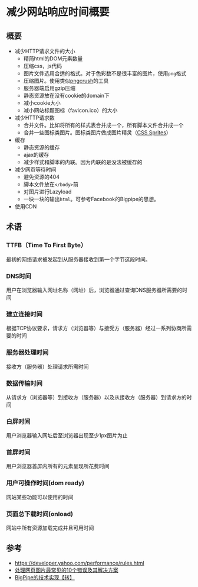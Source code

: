 # 减少网站响应时间概要
## 概要
* 减少HTTP请求文件的大小
	* 精简html的DOM元素数量
	* 压缩css，js代码
	* 图片文件选用合适的格式。对于色彩数不是很丰富的图片，使用`png`格式
    * 压缩图片。使用类似[pngcrush](http://pmt.sourceforge.net/pngcrush/)的工具
    * 服务器端启用gzip压缩
    * 静态资源放在没有cookie的domain下
    * 减小cookie大小
    * 减小网站标题图标（favicon.ico）的大小
* 减少HTTP请求数
	* 合并文件。比如将所有的样式表合并成一个，所有脚本文件合并成一个
	* 合并一些图标类图片。图标类图片做成图片精灵（[CSS Sprites](http://alistapart.com/article/sprites)）
* 缓存
    * 静态资源的缓存
    * ajax的缓存
    * 减少样式和脚本的内联。因为内联的是没法被缓存的
* 减少网页等待时间
	* 避免资源的404
	* 脚本文件放在`</body>`前
    * 对图片进行Lazyload
    * 一块一块的输出`html`。可参考Facebook的Bigpipe的思想。
* 使用CDN

## 术语
### TTFB（Time To First Byte）
最初的网络请求被发起到从服务器接收到第一个字节这段时间。

### DNS时间
用户在浏览器输入网址名称（网址）后，浏览器通过查询DNS服务器所需要的时间

### 建立连接时间
根据TCP协议要求，请求方（浏览器等）与接受方（服务器）经过一系列协商所需要的时间

### 服务器处理时间
接收方（服务器）处理请求所需时间

### 数据传输时间
从请求方（浏览器等）到接收方（服务器）以及从接收方（服务器）到请求方的时间

### 白屏时间
用户浏览器输入网址后至浏览器出现至少1px图片为止

### 首屏时间
用户浏览器首屏内所有的元素呈现所花费时间

### 用户可操作时间(dom ready)
网站某些功能可以使用的时间

### 页面总下载时间(onload)
网站中所有资源加载完成并且可用时间


## 参考
* https://developer.yahoo.com/performance/rules.html
* [处理网页图片最常见的10个错误及其解决方案](http://www.oschina.net/translate/top_10_mistakes_in_handling_website_images_and_how_to_solve_them)
* [BigPipe的技术实现【转】](http://www.webdoes.com/archives/462.html)